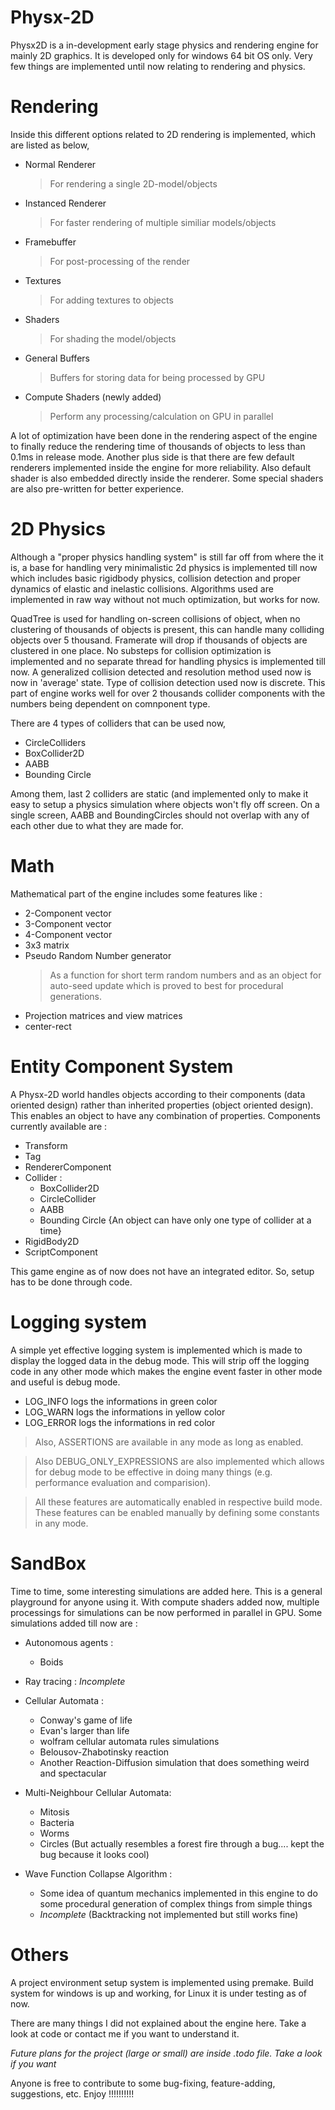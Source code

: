 # Physx-2D

Physx2D is a in-development early stage physics and rendering engine for mainly 2D graphics. It is developed only for windows 64 bit OS only. Very few things are implemented until now relating to rendering and physics.

# Rendering 
Inside this different options related to 2D rendering is implemented, which are listed as below,
* Normal Renderer
     > For rendering a single 2D-model/objects
* Instanced Renderer
     > For faster rendering of multiple similiar models/objects
* Framebuffer
     > For post-processing of the render
* Textures
     > For adding textures to objects
* Shaders
     > For shading the model/objects
* General Buffers
     > Buffers for storing data for being processed by GPU
* Compute Shaders (newly added)
     > Perform any processing/calculation on GPU in parallel

A lot of optimization have been done in the rendering aspect of the engine to finally reduce the rendering time of thousands of objects to less than 0.1ms in release mode. Another plus side is that there are few default renderers implemented inside the engine for more reliability. Also default shader is also embedded directly inside the renderer. Some special shaders are also pre-written for better experience. 

# 2D Physics

Although a "proper physics handling system" is still far off from where the it is, a base for handling very minimalistic 2d physics is implemented till now which includes basic rigidbody physics, collision detection and proper dynamics of elastic and inelastic collisions. Algorithms used are implemented in raw way without not much optimization, but works for now.

QuadTree is used for handling on-screen collisions of object, when no clustering of thousands of objects is present, this can handle many colliding objects over 5 thousand. Framerate will drop if thousands of objects are clustered in one place. No substeps for collision optimization is implemented and no separate thread for handling physics is implemented till now. A generalized collision detected and resolution method used now is now in 'average' state. Type of collision detection used now is discrete. This part of engine works well for over 2 thousands collider components with the numbers being dependent on comnponent type.

There are 4 types of colliders that can be used now,
* CircleColliders
* BoxCollider2D
* AABB
* Bounding Circle

Among them, last 2 colliders are static (and implemented only to make it easy to setup a physics simulation where objects won't fly off screen. On a single screen, AABB and BoundingCircles should not overlap with any of each other due to what they are made for.

# Math
Mathematical part of the engine includes some features like : 
* 2-Component vector
* 3-Component vector
* 4-Component vector
* 3x3 matrix
* Pseudo Random Number generator
     > As a function for short term random numbers and as an object for auto-seed update which is proved to best for procedural generations.
* Projection matrices and view matrices
* center-rect

# Entity Component System
A Physx-2D world handles objects according to their components (data oriented design) rather than inherited properties (object oriented design). This enables an object to have any combination of properties. Components currently available are :
* Transform
* Tag
* RendererComponent
* Collider : 
    * BoxCollider2D
    * CircleCollider
    * AABB
    * Bounding Circle
     {An object can have only one type of collider at a time}
* RigidBody2D
* ScriptComponent

This game engine as of now does not have an integrated editor. So, setup has to be done through code.

# Logging system
A simple yet effective logging system is implemented which is made to display the logged data in the debug mode. This will strip off the logging code in any other mode which makes the engine event faster in other mode and useful is debug mode.

* LOG_INFO logs the informations in green color
* LOG_WARN logs the informations in yellow color
* LOG_ERROR logs the informations in red color

> Also, ASSERTIONS are available in any mode as long as enabled.

> Also DEBUG_ONLY_EXPRESSIONS are also implemented which allows for debug mode to be effective in doing many things (e.g. performance evaluation and comparision).

> All these features are automatically enabled in respective build mode. These features can be enabled manually by defining some constants in any mode.

# SandBox
Time to time, some interesting simulations are added here. This is a general playground for anyone using it. With compute shaders added now, multiple processings for simulations can be now performed in parallel in GPU. Some simulations added till now are : 

* Autonomous agents :
   * Boids

* Ray tracing : *Incomplete*

* Cellular Automata :
   * Conway's game of life
   * Evan's larger than life
   * wolfram cellular automata rules simulations
   * Belousov-Zhabotinsky reaction
   * Another Reaction-Diffusion simulation that does something weird and spectacular

* Multi-Neighbour Cellular Automata:
   * Mitosis
   * Bacteria
   * Worms
   * Circles (But actually resembles a forest fire through a bug.... kept the bug because it looks cool)

* Wave Function Collapse Algorithm :
  * Some idea of quantum mechanics implemented in this engine to do some procedural generation of complex things from simple things
  * *Incomplete* (Backtracking not implemented but still works fine)

# Others
A project environment setup system is implemented using premake. Build system for windows is up and working, for Linux it is under testing as of now.

There are many things I did not explained about the engine here. Take a look at code or contact me if you want to understand it.

*Future plans for the project (large or small) are inside .todo file. Take a look if you want*

Anyone is free to contribute to some bug-fixing, feature-adding, suggestions, etc. Enjoy !!!!!!!!!!

